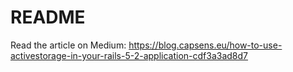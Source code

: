 # README

Read the article on Medium: https://blog.capsens.eu/how-to-use-activestorage-in-your-rails-5-2-application-cdf3a3ad8d7
